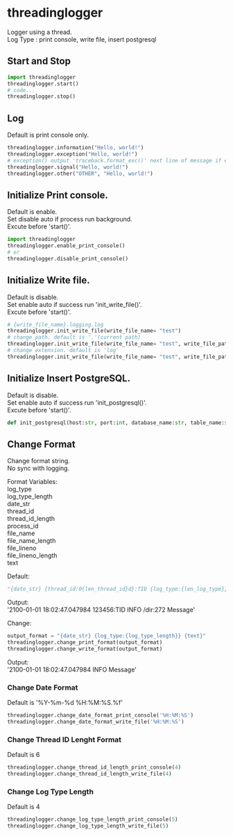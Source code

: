 # threadinglogger
Logger using a thread.  
Log Type : print console, write file, insert postgresql

## Start and Stop
```python
import threadinglogger
threadinglogger.start()
# code...
threadinglogger.stop()
```

## Log
Default is print console only.
```python  
threadinglogger.information("Hello, world!")
threadinglogger.exception("Hello, world!")
# exception() output 'traceback.format_exc()' next line of message if exists.
threadinglogger.signal("Hello, world!")
threadinglogger.other("OTHER", "Hello, world!")
```

## Initialize Print console.
Default is enable.  
Set disable auto if process run background.  
Excute before 'start()'.  
```python  
import threadinglogger
threadinglogger.enable_print_console()
# or
threadinglogger.disable_print_console()
```
## Initialize Write file.
Default is disable.  
Set enable auto if success run 'init_write_file()'.  
Excute before 'start()'.  
```python  
# {write_file_name}.logging.log
threadinglogger.init_write_file(write_file_name= "test")
# change path. default is '.'(current path)
threadinglogger.init_write_file(write_file_name= "test", write_file_path='./logs')
# change extension. default is 'log'
threadinglogger.init_write_file(write_file_name= "test", write_file_path='./logs', write_file_extension= 'txt')
```
## Initialize Insert PostgreSQL.
Default is disable.  
Set enable auto if success run 'init_postgresql()'.  
Excute before 'start()'.  
```python
def init_postgresql(host:str, port:int, database_name:str, table_name:str, user_id:str, password:str):
```

## Change Format
Change format string.  
No sync with logging.  

Format Variables:  
log_type  
log_type_length  
date_str  
thread_id  
thread_id_length  
process_id  
file_name  
file_name_length  
file_lineno  
file_lineno_length  
text  
  
Default:
```python  
"{date_str} {thread_id:0{len_thread_id}d}:TID {log_type:{len_log_type}} {file_name:>{maxlen_file_name}}:{file_lineno:<{maxlen_file_lineno}} {text}"
```
Output:  
'2100-01-01 18:02:47.047984 123456:TID INFO /dir:272 Message'  

Change:
```python
output_format = "{date_str} {log_type:{log_type_length}} {text}"
threadinglogger.change_print_format(output_format)
threadinglogger.change_write_format(output_format)
```
Output:  
'2100-01-01 18:02:47.047984 INFO Message'  

### Change Date Format
Default is '%Y-%m-%d %H:%M:%S.%f'
```python  
threadinglogger.change_date_format_print_console('%H:%M:%S')
threadinglogger.change_date_format_write_file('%H:%M:%S')
```

### Change Thread ID Lenght Format
Default is 6
```python  
threadinglogger.change_thread_id_length_print_console(4)
threadinglogger.change_thread_id_length_write_file(4)
```  

### Change Log Type Length
Default is 4
```python
threadinglogger.change_log_type_length_print_console(5)
threadinglogger.change_log_type_length_write_file(5)
```  